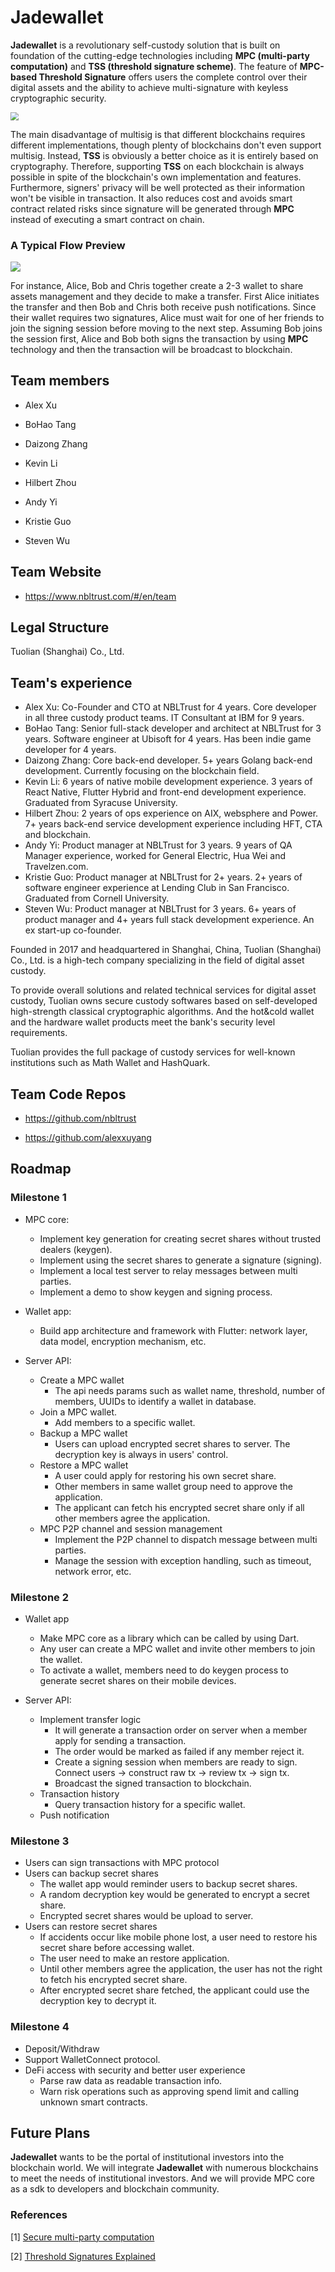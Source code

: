 # Jadewallet

**Jadewallet** is a revolutionary self-custody solution that is built on foundation of the cutting-edge technologies including **MPC (multi-party computation)** and **TSS (threshold signature scheme)**. The feature of **MPC-based Threshold Signature** offers users the complete control over their digital assets and the ability to achieve multi-signature with keyless cryptographic security.

<img src="./overview.png" style="zoom:80%;" />

The main disadvantage of multisig is that different blockchains requires different implementations, though plenty of blockchains don't even support multisig. Instead, **TSS** is obviously a better choice as it is entirely based on cryptography. Therefore, supporting **TSS** on each blockchain is always possible in spite of the blockchain's own implementation and features. Furthermore, signers' privacy will be well protected as their information won't be visible in transaction. It also reduces cost and avoids smart contract related risks since signature will be generated through **MPC** instead of executing a smart contract on chain. 




### A Typical Flow Preview
<img src="./flow.png" style="zoom: 100%;" />

For instance, Alice, Bob and Chris together create a 2-3 wallet to share assets management and they decide to make a transfer. First Alice initiates the transfer and then Bob and Chris both receive push notifications. Since their wallet requires two signatures, Alice must wait for one of her friends to join the signing session before moving to the next step. Assuming Bob joins the session first, Alice and Bob both signs the transaction by using **MPC** technology and then the transaction will be broadcast to blockchain.



## Team members

* Alex Xu

* BoHao Tang

* Daizong Zhang

* Kevin Li

* Hilbert Zhou

* Andy Yi

* Kristie Guo

* Steven Wu



## Team Website	
* https://www.nbltrust.com/#/en/team



## Legal Structure 
Tuolian (Shanghai) Co., Ltd.



## Team's experience
* Alex Xu: Co-Founder and CTO at NBLTrust for 4 years. Core developer in all three custody product teams. IT Consultant at IBM for 9 years. 
* BoHao Tang: Senior full-stack developer and architect at NBLTrust for 3 years. Software engineer at Ubisoft for 4 years. Has been indie game developer for 4 years.
* Daizong Zhang: Core back-end developer. 5+ years Golang back-end development. Currently focusing on the blockchain field.
* Kevin Li: 6 years of native mobile development experience. 3 years of React Native, Flutter Hybrid and front-end development experience. Graduated from Syracuse University.
* Hilbert Zhou: 2 years of ops experience on AIX, websphere and Power. 7+ years back-end service development experience including HFT, CTA and blockchain.
* Andy Yi: Product manager at NBLTrust for 3 years. 9 years of QA Manager experience, worked for General Electric, Hua Wei and Travelzen.com.
* Kristie Guo: Product manager at NBLTrust for 2+ years. 2+ years of software engineer experience at Lending Club in San Francisco. Graduated from Cornell University.
* Steven Wu: Product manager at NBLTrust for 3 years. 6+ years of product manager and 4+ years full stack development experience. An ex start-up co-founder.

Founded in 2017 and headquartered in Shanghai, China, Tuolian (Shanghai) Co., Ltd. is a high-tech company specializing in the field of digital asset custody.

To provide overall solutions and related technical services for digital asset custody, Tuolian owns secure custody softwares based on self-developed high-strength classical cryptographic algorithms. And the hot&cold wallet and the hardware wallet products meet the bank's security level requirements. 

Tuolian provides the full package of custody services for well-known institutions such as Math Wallet and HashQuark.




## Team Code Repos
* https://github.com/nbltrust

* https://github.com/alexxuyang



## Roadmap
### Milestone 1 

- MPC core:

  - Implement key generation for creating secret shares without trusted dealers (keygen).
  - Implement using the secret shares to generate a signature (signing).
  - Implement a local test server to relay messages between multi parties.
  - Implement a demo to show keygen and signing process.

- Wallet app:

  - Build app architecture and framework with Flutter: network layer, data model, encryption mechanism, etc.

- Server API:
  - Create a MPC wallet
    - The api needs params such as wallet name, threshold, number of members, UUIDs to identify a wallet in database. 
  - Join a MPC wallet.
    - Add members to a specific wallet.
  - Backup a MPC wallet
    - Users can upload encrypted secret shares to server. The decryption key is always in users' control.
  - Restore a MPC wallet
    - A user could apply for restoring his own secret share.
    - Other members in same wallet group need to approve the application.
    - The applicant can fetch his encrypted secret share only if all other members agree the application.
  - MPC P2P channel and session management
    - Implement the P2P channel to dispatch message between multi parties. 
    - Manage the session with exception handling, such as timeout, network error, etc.




### Milestone 2

- Wallet app

  - Make MPC core as a library which can be called by using Dart. 
  - Any user can create a MPC wallet and invite other members to join the wallet.
  - To activate a wallet, members need to do keygen process to generate secret shares on their mobile devices.

- Server API:
  - Implement transfer logic
    - It will generate a transaction order on server when a member apply for sending a transaction.
    - The order would be marked as failed if any member reject it.
    - Create a signing session when members are ready to sign. Connect users -> construct raw tx -> review tx -> sign tx.
    - Broadcast the signed transaction to blockchain.
  - Transaction history
    - Query transaction history for a specific wallet.
  - Push notification




### Milestone 3

- Users can sign transactions with MPC protocol
- Users can backup secret shares
  - The wallet app would reminder users to backup secret shares.
  - A random decryption key would be generated to encrypt a secret share.
  - Encrypted secret shares would be upload to server.
- Users can restore secret shares
  - If accidents occur like mobile phone lost, a user need to restore his secret share before accessing wallet.
  - The user need to make an restore application.
  - Until other members agree the application, the user has not the right to fetch his encrypted secret share.
  - After encrypted secret share fetched, the applicant could use the decryption key to decrypt it.



### Milestone 4

- Deposit/Withdraw
- Support WalletConnect protocol.
- DeFi access with security and better user experience
  - Parse raw data as readable transaction info.
  - Warn risk operations such as approving spend limit and calling unknown smart contracts.



## Future Plans
**Jadewallet** wants to be the portal of institutional investors into the blockchain world. We will integrate **Jadewallet** with numerous blockchains to meet the needs of  institutional investors. And we will provide MPC core as a sdk to developers and blockchain community.




### References

[1] [Secure multi-party computation](https://en.wikipedia.org/wiki/Secure_multi-party_computation)

[2] [Threshold Signatures Explained](https://academy.binance.com/security/threshold-signatures-explained)
